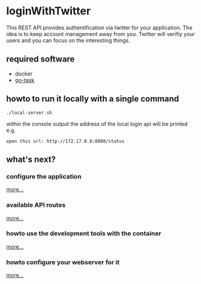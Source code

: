 # loginWithTwitter

This REST API provides authentification via twitter for your application. The idea is to keep account management away from you.
Twitter will verifiy your users and you can focus on the interesting things.

## required software

* docker
* [go-task](https://taskfile.org/#/installation?id=install-script)

## howto to run it locally with a single command

```
./local-server.sh
```
within the console output the address of the local login api will be printed e.g.

```
open this url: http://172.17.0.8:8080/status
```

## what's next?

### configure the application

[more...](documentation/config.md)

### available API routes

[more...](documentation/routes.md)

### howto use the development tools with the container

[more...](documentation/tools.md)

### howto configure your webserver for it

[more...](https://www.slimframework.com/docs/start/web-servers.html)
